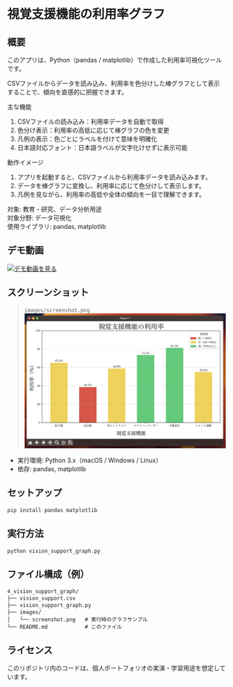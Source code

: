 # 視覚支援機能の利用率グラフ

## 概要

このアプリは、Python（pandas / matplotlib）で作成した利用率可視化ツールです。

CSVファイルからデータを読み込み、利用率を色分けした棒グラフとして表示することで、傾向を直感的に把握できます。

主な機能
 1. CSVファイルの読み込み：利用率データを自動で取得
 2. 色分け表示：利用率の高低に応じて棒グラフの色を変更
 3. 凡例の表示：色ごとにラベルを付けて意味を明確化
 4. 日本語対応フォント：日本語ラベルが文字化けせずに表示可能

動作イメージ
 1. アプリを起動すると、CSVファイルから利用率データを読み込みます。
 2. データを棒グラフに変換し、利用率に応じて色分けして表示します。
 3. 凡例を見ながら、利用率の高低や全体の傾向を一目で理解できます。


対象: 教育・研究、データ分析用途  
対象分野: データ可視化  
使用ライブラリ: pandas, matplotlib

## デモ動画
[![デモ動画を見る](https://img.youtube.com/vi/5_0Db2XDuL8/0.jpg)](https://www.youtube.com/watch?v=5_0Db2XDuL8)

## スクリーンショット
> `images/screenshot.png` 
![screenshot](images/screenshot.png)

- 実行環境: Python 3.x（macOS / Windows / Linux）
- 依存: pandas, matplotlib


## セットアップ
```bash
pip install pandas matplotlib
```

## 実行方法
```bash
python vision_support_graph.py
```

## ファイル構成（例）
```
4_vision_support_graph/
├── vision_support.csv
├── vision_support_graph.py
├── images/
│   └── screenshot.png   # 実行時のグラフサンプル
└── README.md            # このファイル
```

## ライセンス
このリポジトリ内のコードは、個人ポートフォリオの実演・学習用途を想定しています。
